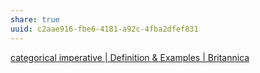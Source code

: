 ```yaml
---
share: true
uuid: c2aae916-fbe6-4181-a92c-4fba2dfef831
---
```

[categorical imperative | Definition & Examples | Britannica](https://www.britannica.com/topic/categorical-imperative)